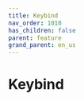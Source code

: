 ```yaml
---
title: Keybind
nav_order: 1010
has_children: false
parent: feature
grand_parent: en_us
---
```



# Keybind
